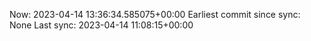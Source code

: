 Now: 2023-04-14 13:36:34.585075+00:00 Earliest commit since sync: None Last sync: 2023-04-14 11:08:15+00:00

